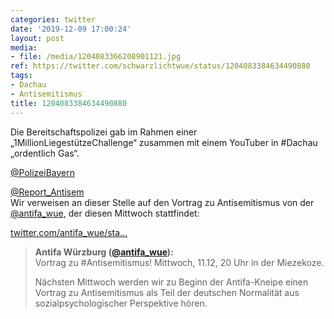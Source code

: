 ```yaml
---
categories: twitter
date: '2019-12-09 17:00:24'
layout: post
media:
- file: /media/1204083366208901121.jpg
ref: https://twitter.com/schwarzlichtwue/status/1204083384634490880
tags:
- Dachau
- Antisemitismus
title: 1204083384634490880
---
```

Die Bereitschaftspolizei gab im Rahmen einer „1MillionLiegestützeChallenge“ zusammen mit einem YouTuber in #Dachau „ordentlich Gas“.



[@PolizeiBayern](https://twitter.com/PolizeiBayern)

[@Report_Antisem](https://twitter.com/Report_Antisem)  
Wir verweisen an dieser Stelle auf den Vortrag zu Antisemitismus von der [@antifa_wue](https://twitter.com/antifa_wue), der diesen Mittwoch stattfindet:

[twitter.com/antifa_wue/sta…](https://twitter.com/antifa_wue/status/1203675424758358022) 
> <b>Antifa Würzburg ([@antifa_wue](https://twitter.com/antifa_wue)):</b>  
>Vortrag zu #Antisemitismus! Mittwoch, 11.12, 20 Uhr in der Miezekoze.  
>  
>  
>  
>Nächsten Mittwoch werden wir zu Beginn der Antifa-Kneipe einen Vortrag zu Antisemitismus als Teil der deutschen Normalität aus sozialpsychologischer Perspektive hören.    

